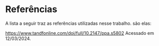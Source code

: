 # Referências

A lista a seguir traz as referências utilizadas nesse trabalho. são elas:  

https://www.tandfonline.com/doi/full/10.2147/ppa.s5802 Acessado em 12/03/2024. 
